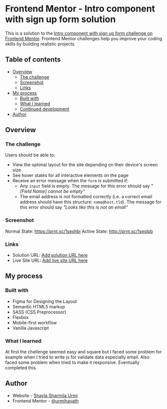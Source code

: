 # Frontend Mentor - Intro component with sign up form solution

This is a solution to the [Intro component with sign up form challenge on Frontend Mentor](https://www.frontendmentor.io/challenges/intro-component-with-signup-form-5cf91bd49edda32581d28fd1). Frontend Mentor challenges help you improve your coding skills by building realistic projects. 

## Table of contents

- [Overview](#overview)
  - [The challenge](#the-challenge)
  - [Screenshot](#screenshot)
  - [Links](#links)
- [My process](#my-process)
  - [Built with](#built-with)
  - [What I learned](#what-i-learned)
  - [Continued development](#continued-development)
- [Author](#author)


## Overview

### The challenge

Users should be able to:

- View the optimal layout for the site depending on their device's screen size
- See hover states for all interactive elements on the page
- Receive an error message when the `form` is submitted if:
  - Any `input` field is empty. The message for this error should say *"[Field Name] cannot be empty"*
  - The email address is not formatted correctly (i.e. a correct email address should have this structure: `name@host.tld`). The message for this error should say *"Looks like this is not an email"*

### Screenshot

Normal State: https://prnt.sc/1seshbi
Active State: http://prnt.sc/1seslpb

### Links

- Solution URL: [Add solution URL here](Later)
- Live Site URL: [Add live site URL here](Later)

## My process

### Built with

- Figma for Designing the Layout
- Semantic HTML5 markup
- SASS (CSS Preprocessor)
- Flexbox
- Mobile-first workflow
- Vanilla Javascript


### What I learned

At first the chellenge seemed easy and square but I faced some problem for example when I tried to write js for validate data especially email. Also faced some problem when tried to make it responsive. Eventually completed this.


## Author

- Website - [Shayla Sharmila Urmi](https://github.com/urmihayath)
- Frontend Mentor - [@urmihayath](https://www.frontendmentor.io/profile/urmihayath)

